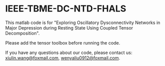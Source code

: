 # IEEE-TBME-DC-NTD-FHALS

This matlab code is for "Exploring Oscillatory Dysconnectivity Networks in Major Depression during Resting State Using Coupled Tensor Decomposition".

Please add the tensor toolbox before running the code.

If you have any questions about our code, please contact us: xiulin.wang@foxmail.com, wenyaliu0912@foxmail.com.
